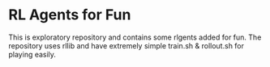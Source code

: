 # RL Agents for Fun

This is exploratory repository and contains some rlgents added for fun. The repository uses rllib and have extremely simple train.sh & rollout.sh for playing easily.
